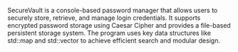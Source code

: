SecureVault is a console-based password manager that allows users to securely store, retrieve, and manage login credentials. It supports encrypted password storage using Caesar Cipher and provides a file-based persistent storage system. The program uses key data structures like std::map and std::vector to achieve efficient search and modular design.
